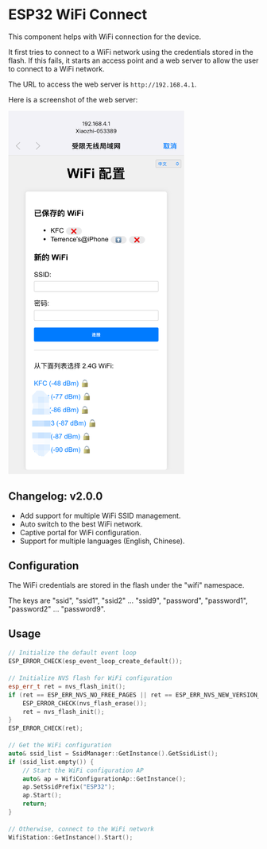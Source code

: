 # ESP32 WiFi Connect

This component helps with WiFi connection for the device.

It first tries to connect to a WiFi network using the credentials stored in the flash. If this fails, it starts an access point and a web server to allow the user to connect to a WiFi network.

The URL to access the web server is `http://192.168.4.1`.

Here is a screenshot of the web server:

![Access Point Configuration](assets/ap_v2.png)

## Changelog: v2.0.0

- Add support for multiple WiFi SSID management.
- Auto switch to the best WiFi network.
- Captive portal for WiFi configuration.
- Support for multiple languages (English, Chinese).

## Configuration

The WiFi credentials are stored in the flash under the "wifi" namespace.

The keys are "ssid", "ssid1", "ssid2" ... "ssid9", "password", "password1", "password2" ... "password9".

## Usage

```cpp
// Initialize the default event loop
ESP_ERROR_CHECK(esp_event_loop_create_default());

// Initialize NVS flash for WiFi configuration
esp_err_t ret = nvs_flash_init();
if (ret == ESP_ERR_NVS_NO_FREE_PAGES || ret == ESP_ERR_NVS_NEW_VERSION_FOUND) {
    ESP_ERROR_CHECK(nvs_flash_erase());
    ret = nvs_flash_init();
}
ESP_ERROR_CHECK(ret);

// Get the WiFi configuration
auto& ssid_list = SsidManager::GetInstance().GetSsidList();
if (ssid_list.empty()) {
    // Start the WiFi configuration AP
    auto& ap = WifiConfigurationAp::GetInstance();
    ap.SetSsidPrefix("ESP32");
    ap.Start();
    return;
}

// Otherwise, connect to the WiFi network
WifiStation::GetInstance().Start();
```

